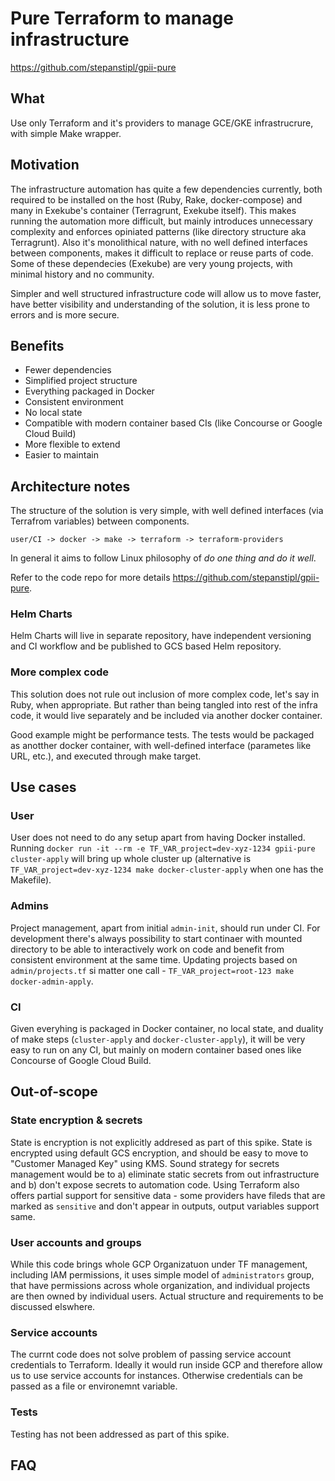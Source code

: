 # Pure Terraform to manage infrastructure

https://github.com/stepanstipl/gpii-pure

## What
Use only Terraform and it's providers to manage GCE/GKE infrastrucrure, with
simple Make wrapper.

## Motivation

The infrastructure automation has quite a few dependencies currently, both
required to be installed on the host (Ruby, Rake, docker-compose) and many in
Exekube's container (Terragrunt, Exekube itself). This makes running the
automation more difficult, but mainly introduces unnecessary complexity
and enforces opiniated patterns (like directory structure aka Terragrunt).
Also it's monolithical nature, with no well defined interfaces between
components, makes it difficult to replace or reuse parts of code. Some of these
dependecies (Exekube) are very young projects, with minimal history and no
community.

Simpler and well structured infrastructure code will allow us to move faster,
have better visibility and understanding of the solution, it is less prone
to errors and is more secure.

## Benefits
- Fewer dependencies
- Simplified project structure
- Everything packaged in Docker
- Consistent environment
- No local state
- Compatible with modern container based CIs (like Concourse or Google Cloud
  Build)
- More flexible to extend
- Easier to maintain

## Architecture notes

The structure of the solution is very simple, with well defined
interfaces (via Terrafrom variables) between components.

```
user/CI -> docker -> make -> terraform -> terraform-providers
```

In general it aims to follow Linux philosophy of *do one thing and do it well*.

Refer to the code repo for more details https://github.com/stepanstipl/gpii-pure.

### Helm Charts

Helm Charts will live in separate repository, have independent versioning and CI
workflow and be published to GCS based Helm repository.

### More complex code
This solution does not rule out inclusion of more complex code, let's say in
Ruby, when appropriate. But rather than being tangled into rest of the infra code,
it would live separately and be included via another docker container.

Good example might be performance tests. The tests would be packaged as anotther
docker container, with well-defined interface (parametes like URL, etc.), and
executed through make target.

## Use cases

### User
User does not need to do any setup apart from having Docker installed. Running
`docker run -it --rm -e TF_VAR_project=dev-xyz-1234 gpii-pure cluster-apply`
will bring up whole cluster up (alternative is 
`TF_VAR_project=dev-xyz-1234 make docker-cluster-apply` when one has the Makefile).

### Admins
Project management, apart from initial `admin-init`, should run under CI. For
development there's always possibility to start continaer with mounted directory
to be able to interactively work on code and benefit from consistent environment
at the same time.
Updating projects based on `admin/projects.tf` si matter one call -
`TF_VAR_project=root-123 make docker-admin-apply`.

### CI
Given everyhing is packaged in Docker container, no local state, and duality
of make steps (`cluster-apply` and `docker-cluster-apply`), it will be
very easy to run on any CI, but mainly on modern container based ones like
Concourse of Google Cloud Build.

## Out-of-scope

### State encryption & secrets
State is encryption is not explicitly addresed as part of this spike. State is 
encrypted using default GCS encryption, and should be easy to move to "Customer
Managed Key" using KMS.
Sound  strategy for secrets management would be to a) eliminate static secrets
from out infrastructure and b) don't expose secrets to automation code. Using
Terraform also offers partial support for sensitive data - some providers have
fileds that are marked as `sensitive` and don't appear in outputs, output
variables support same.

### User accounts and groups
While this code brings whole GCP Organizatuon under TF management, including IAM
permissions, it uses simple model of `administrators` group, that have
permissions across whole organization, and individual projects are then owned by
individual users. Actual structure and requirements to be discussed elswhere.

### Service accounts
The currnt code does not solve problem of passing service account credentials to
Terraform. Ideally it would run inside GCP and therefore allow us to use
service accounts for instances. Otherwise credentials can be passed as a file or
environemnt variable.

### Tests
Testing has not been addressed as part of this spike.

## FAQ
